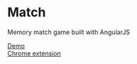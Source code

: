 Match
=====

Memory match game built with AngularJS

<a href='http://andrewdamel.io/dev/Match'>Demo</a><br />
<a href='https://chrome.google.com/webstore/detail/memory-match/hdmamgngloabnnmgimohgakiphcjknna'>Chrome extension</a>
